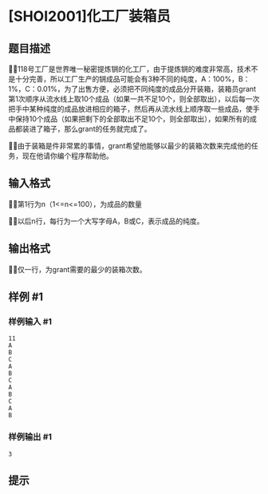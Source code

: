 # [SHOI2001]化工厂装箱员

## 题目描述

118号工厂是世界唯一秘密提炼锎的化工厂，由于提炼锎的难度非常高，技术不是十分完善，所以工厂生产的锎成品可能会有3种不同的纯度，A：100%，B：1%，C：0.01%，为了出售方便，必须把不同纯度的成品分开装箱，装箱员grant第1次顺序从流水线上取10个成品（如果一共不足10个，则全部取出），以后每一次把手中某种纯度的成品放进相应的箱子，然后再从流水线上顺序取一些成品，使手中保持10个成品（如果把剩下的全部取出不足10个，则全部取出），如果所有的成品都装进了箱子，那么grant的任务就完成了。

由于装箱是件非常累的事情，grant希望他能够以最少的装箱次数来完成他的任务，现在他请你编个程序帮助他。


## 输入格式

第1行为n（1<=n<=100），为成品的数量

以后n行，每行为一个大写字母A，B或C，表示成品的纯度。


## 输出格式

仅一行，为grant需要的最少的装箱次数。


## 样例 #1

### 样例输入 #1
```
11
A
B
C
A
B
C
A
B
C
A
B
```

### 样例输出 #1

```
3
```

## 提示


